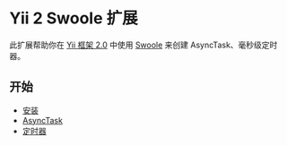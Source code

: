 # Yii 2 Swoole 扩展

此扩展帮助你在 [Yii 框架 2.0](http://www.yiiframework.com/)  中使用 [Swoole](http://www.swoole.com/) 来创建 AsyncTask、毫秒级定时器。

## 开始

- [安装](installation.md)
- [AsyncTask](async-task.md)
- [定时器](timer.md)
